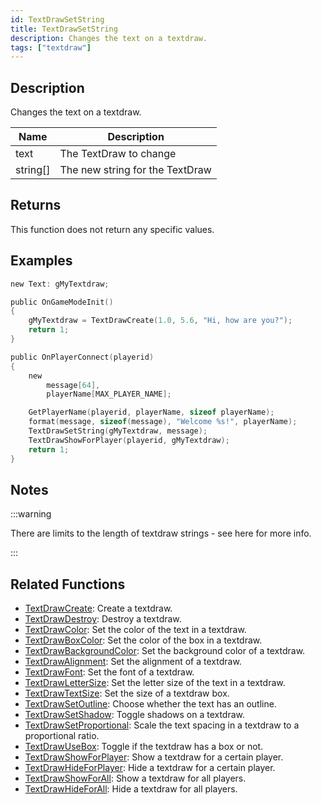 ```yaml
---
id: TextDrawSetString
title: TextDrawSetString
description: Changes the text on a textdraw.
tags: ["textdraw"]
---
```


## Description

Changes the text on a textdraw.

| Name     | Description                     |
| -------- | ------------------------------- |
| text     | The TextDraw to change          |
| string[] | The new string for the TextDraw |

## Returns

This function does not return any specific values.

## Examples

```c
new Text: gMyTextdraw;

public OnGameModeInit()
{
    gMyTextdraw = TextDrawCreate(1.0, 5.6, "Hi, how are you?");
    return 1;
}

public OnPlayerConnect(playerid)
{
    new
        message[64],
        playerName[MAX_PLAYER_NAME];

    GetPlayerName(playerid, playerName, sizeof playerName);
    format(message, sizeof(message), "Welcome %s!", playerName);
    TextDrawSetString(gMyTextdraw, message);
    TextDrawShowForPlayer(playerid, gMyTextdraw);
    return 1;
}
```

## Notes

:::warning

There are limits to the length of textdraw strings - see here for more info.

:::

## Related Functions

- [TextDrawCreate](TextDrawCreate.md): Create a textdraw.
- [TextDrawDestroy](TextDrawDestroy.md): Destroy a textdraw.
- [TextDrawColor](TextDrawColor.md): Set the color of the text in a textdraw.
- [TextDrawBoxColor](TextDrawBoxColor.md): Set the color of the box in a textdraw.
- [TextDrawBackgroundColor](TextDrawBackgroundColor.md): Set the background color of a textdraw.
- [TextDrawAlignment](TextDrawAlignment.md): Set the alignment of a textdraw.
- [TextDrawFont](TextDrawFont.md): Set the font of a textdraw.
- [TextDrawLetterSize](TextDrawLetterSize.md): Set the letter size of the text in a textdraw.
- [TextDrawTextSize](TextDrawTextSize.md): Set the size of a textdraw box.
- [TextDrawSetOutline](TextDrawSetOutline.md): Choose whether the text has an outline.
- [TextDrawSetShadow](TextDrawSetShadow.md): Toggle shadows on a textdraw.
- [TextDrawSetProportional](TextDrawSetProportional.md): Scale the text spacing in a textdraw to a proportional ratio.
- [TextDrawUseBox](TextDrawUseBox.md): Toggle if the textdraw has a box or not.
- [TextDrawShowForPlayer](TextDrawShowForPlayer.md): Show a textdraw for a certain player.
- [TextDrawHideForPlayer](TextDrawHideForPlayer.md): Hide a textdraw for a certain player.
- [TextDrawShowForAll](TextDrawShowForAll.md): Show a textdraw for all players.
- [TextDrawHideForAll](TextDrawHideForAll.md): Hide a textdraw for all players.
